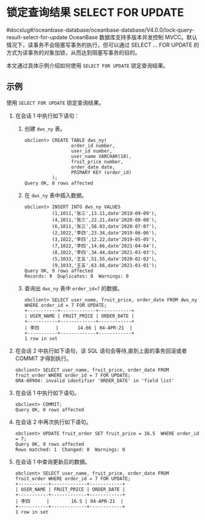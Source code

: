 # 锁定查询结果 SELECT FOR UPDATE
#docslug#/oceanbase-database/oceanbase-database/V4.0.0/lock-query-result-select-for-update
OceanBase 数据库支持多版本并发控制 MVCC。默认情况下，读事务不会阻塞写事务的执行，但可以通过 SELECT ... FOR UPDATE 的方式为读事务的对象加锁，从而达到阻塞写事务的目的。

本文通过具体示例介绍如何使用 `SELECT FOR UPDATE` 锁定查询结果。

## 示例

使用 `SELECT FOR UPDATE` 锁定查询结果。

1. 在会话 1 中执行如下语句：

   1. 创建 `dws_ny` 表。

      ```unknow
      obclient> CREATE TABLE dws_ny(
                       order_id number,
                       user_id number,
                       user_name VARCHAR(18),
                       fruit_price number,
                       order_date date,
                       PRIMARY KEY (order_id)
                );
      Query OK, 0 rows affected
      ```

   2. 在 `dws_ny` 表中插入数据。

      ```unknow
      obclient> INSERT INTO dws_ny VALUES
                (1,1011,'张三',13.11,date'2019-09-09'),
                (4,1011,'张三',22.21,date'2020-08-08'),
                (6,1011,'张三',58.83,date'2020-07-07'),
                (2,1022,'李四',23.34,date'2019-06-06'),
                (3,1022,'李四',12.22,date'2019-05-05'),
                (7,1022,'李四',14.66,date'2021-04-04'),
                (8,1022,'李四',34.44,date'2021-03-03'),
                (5,1033,'王五',51.55,date'2020-02-02'),
                (9,1033,'王五',63.66,date'2021-01-01');
      Query OK, 9 rows affected
      Records: 9  Duplicates: 0  Warnings: 0
      ```

   3. 查询出 `dws_ny` 表中 `order_id=7` 的数据。

      ```unknow
      obclient> SELECT user_name, fruit_price, order_date FROM dws_ny WHERE order_id = 7 FOR UPDATE;
      +-----------+-------------+------------+
      | USER_NAME | FRUIT_PRICE | ORDER_DATE |
      +-----------+-------------+------------+
      | 李四      |       14.66 | 04-APR-21  |
      +-----------+-------------+------------+
      1 row in set
      ```

2. 在会话 2 中执行如下语句，该 SQL 语句会等待,直到上面的事务回滚或者 COMMIT 才得到执行。

   ```unknow
   obclient> SELECT user_name, fruit_price, order_date FROM fruit_order WHERE order_id = 7 FOR UPDATE;
   ORA-00904: invalid identifier 'ORDER_DATE' in 'field list'
   ```

3. 在会话 1 中执行如下语句。

   ```unknow
   obclient> COMMIT;
   Query OK, 0 rows affected
   ```

4. 在会话 2 中再次执行如下语句。

   ```unknow
   obclient> UPDATE fruit_order SET fruit_price = 16.5  WHERE order_id = 7;
   Query OK, 0 rows affected
   Rows matched: 1  Changed: 0  Warnings: 0
   ```

5. 在会话 1 中查询更新后的数据。

   ```unknow
   obclient> SELECT user_name, fruit_price, order_date FROM fruit_order WHERE order_id = 7 FOR UPDATE;
   +-----------+-------------+------------+
   | USER_NAME | FRUIT_PRICE | ORDER_DATE |
   +-----------+-------------+------------+
   | 李四      |        16.5 | 04-APR-21  |
   +-----------+-------------+------------+
   1 row in set
   ```
